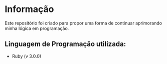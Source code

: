 # Informação

Este repositório foi criado para propor uma forma de continuar aprimorando minha lógica em programação.

## <a name="tech_info"></a>Linguagem de Programação utilizada:
* Ruby (v 3.0.0)
####

